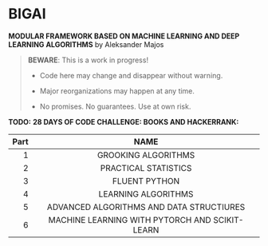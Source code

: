 # BIGAI

**MODULAR FRAMEWORK BASED ON MACHINE LEARNING AND DEEP LEARNING ALGORITHMS** by Aleksander Majos

> **BEWARE**: This is a work in progress!
>
> * Code here may change and disappear without warning.
>
> * Major reorganizations may happen at any time.
>
> * No promises. No guarantees. Use at own risk.

**TODO:**
**28 DAYS OF CODE CHALLENGE:
BOOKS AND HACKERRANK:**

Part|                         NAME                         
---:|:----------------------------------------------------:
1|                 GROOKING ALGORITHMS                  |1
2|                 PRACTICAL STATISTICS                 |2
3|                    FLUENT PYTHON                     |3
4|                 LEARNING ALGORITHMS                  |4
5|       ADVANCED ALGORITHMS AND DATA STRUCTIURES       |5
6|    MACHINE LEARNING WITH PYTORCH AND SCIKIT-LEARN    |6

